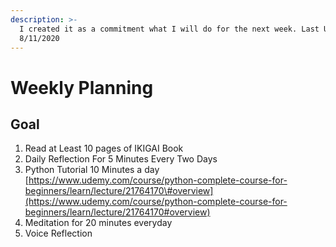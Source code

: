 ```yaml
---
description: >-
  I created it as a commitment what I will do for the next week. Last Update:
  8/11/2020
---
```


# Weekly Planning

## Goal

1. Read at Least 10 pages of IKIGAI Book
2. Daily Reflection For 5 Minutes Every Two Days
3. Python Tutorial 10 Minutes a day [https://www.udemy.com/course/python-complete-course-for-beginners/learn/lecture/21764170\#overview](https://www.udemy.com/course/python-complete-course-for-beginners/learn/lecture/21764170#overview) 
4. Meditation for 20 minutes everyday
5. Voice Reflection



